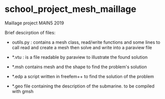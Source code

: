 # school_project_mesh_maillage
Maillage project MAIN5 2019


Brief descirption of files:

- outils.py : contains a mesh class, read/write functions and some lines to call read and create a mesh then solve and write into a paraview file

- *.vtu : is a file readable by paraview to illustrate the found solution

- *.msh contains mesh and the shape to find the problem's solution

- *.edp a script written in freefem++ to find the solution of the problem

- *.geo file containing the description of the submarine. to be compiled with gmsh
